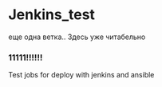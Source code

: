# Jenkins_test

еще одна ветка.. Здесь уже  читабельно

### 11111!!!!!!

Test jobs for deploy with jenkins and ansible